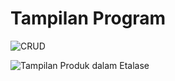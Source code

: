 # Tampilan Program
![CRUD](https://user-images.githubusercontent.com/82448210/174428102-50c9897b-95c2-4e9e-ab36-92fbfadda005.png)

![Tampilan Produk dalam Etalase](https://user-images.githubusercontent.com/82448210/174428113-f062a048-e84a-43e6-8c3b-6b874a4f2677.png)

